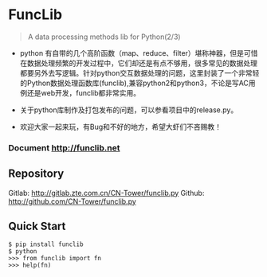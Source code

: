 # FuncLib
> A data processing methods lib for Python(2/3)

- python 有自带的几个高阶函数（map、reduce、filter）堪称神器，但是可惜在数据处理频繁的开发过程中，它们却还是有点不够用，很多常见的数据处理都要另外去写逻辑。针对python交互数据处理的问题，这里封装了一个非常轻的Python数据处理函数库(funclib),兼容python2和python3，不论是写AC用例还是web开发，funclib都非常实用。

- 关于python库制作及打包发布的问题，可以参看项目中的release.py。

- 欢迎大家一起来玩，有Bug和不好的地方，希望大虾们不吝赐教！

### Document http://funclib.net

## Repository
Gitlab: http://gitlab.zte.com.cn/CN-Tower/funclib.py
Github: http://github.com/CN-Tower/funclib.py 

## Quick Start
```
$ pip install funclib
$ python
>>> from funclib import fn
>>> help(fn)
```
